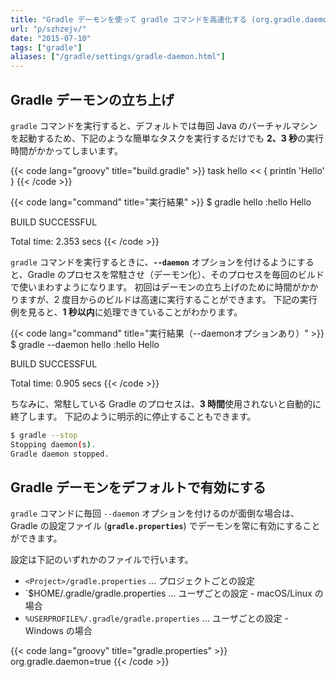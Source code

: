 ```yaml
---
title: "Gradle デーモンを使って gradle コマンドを高速化する (org.gradle.daemon)"
url: "p/szhzejv/"
date: "2015-07-10"
tags: ["gradle"]
aliases: ["/gradle/settings/gradle-daemon.html"]
---
```


Gradle デーモンの立ち上げ
----

`gradle` コマンドを実行すると、デフォルトでは毎回 Java のバーチャルマシンを起動するため、下記のような簡単なタスクを実行するだけでも **2、3 秒**の実行時間がかかってしまいます。

{{< code lang="groovy" title="build.gradle" >}}
task hello << {
    println 'Hello'
}
{{< /code >}}

{{< code lang="command" title="実行結果" >}}
$ gradle hello
:hello
Hello

BUILD SUCCESSFUL

Total time: 2.353 secs
{{< /code >}}

`gradle` コマンドを実行するときに、**`--daemon`** オプションを付けるようにすると、Gradle のプロセスを常駐させ（デーモン化）、そのプロセスを毎回のビルドで使いまわすようになります。
初回はデーモンの立ち上げのために時間がかかりますが、2 度目からのビルドは高速に実行することができます。
下記の実行例を見ると、**1 秒以内**に処理できていることがわかります。

{{< code lang="command" title="実行結果（--daemonオプションあり）" >}}
$ gradle --daemon hello
:hello
Hello

BUILD SUCCESSFUL

Total time: 0.905 secs
{{< /code >}}

ちなみに、常駐している Gradle のプロセスは、**3 時間**使用されないと自動的に終了します。
下記のように明示的に停止することもできます。

```sh
$ gradle --stop
Stopping daemon(s).
Gradle daemon stopped.
```


Gradle デーモンをデフォルトで有効にする
----

`gradle` コマンドに毎回 `--daemon` オプションを付けるのが面倒な場合は、Gradle の設定ファイル (**`gradle.properties`**) でデーモンを常に有効にすることができます。

設定は下記のいずれかのファイルで行います。

- `<Project>/gradle.properties` ... プロジェクトごとの設定
- `$HOME/.gradle/gradle.properties ... ユーザごとの設定 - macOS/Linux の場合
- `%USERPROFILE%/.gradle/gradle.properties` ... ユーザごとの設定 - Windows の場合

{{< code lang="groovy" title="gradle.properties" >}}
org.gradle.daemon=true
{{< /code >}}

